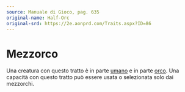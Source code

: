 ```yaml
---
source: Manuale di Gioco, pag. 635
original-name: Half-Orc
original-srd: https://2e.aonprd.com/Traits.aspx?ID=86
---
```


# Mezzorco

Una creatura con questo tratto è in parte [umano](/stirpi/umano) e in parte
[orco](/stirpi/orco). Una capacità con questo tratto può essere usata o
selezionata solo dai mezzorchi.
